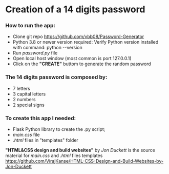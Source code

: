 # Creation of a 14 digits password

### How to run the app:
- Clone git repo https://github.com/vbb08/Password-Generator
- Python 3.8 or newer version required: Verify Python version installed with command: python --version
- Run *password.py* file
- Open local host window (most common is port 127.0.0.1)
- Click on the **"CREATE"** buttom to generate the random password

### The 14 digits password is composed by:
- 7 letters
- 3 capital letters
- 2 numbers
- 2 special signs

### To create this app I needed:
- Flask Python library to create the .py script;
- *main.css* file
- *.html* files in "templates" folder

**"HTML&CSS design and build websites"** by *Jon Duckett* is the source material for *main.css* and *.html* files templates https://github.com/VirajKanse/HTML-CSS-Design-and-Build-Websites-by-Jon-Duckett
